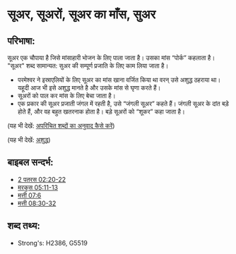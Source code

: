 # सूअर, सूअरों, सूअर का माँस, सुअर #

## परिभाषा: ##

सूअर एक चौपाया है जिसे मांसाहारी भोजन के लिए पाला जाता है। उसका मांस “पोर्क” कहलाता है। "सूअर" शब्द सामान्यत: सुअर की सम्पूर्ण प्रजाति के लिए काम लिया जाता है।

* परमेश्वर ने इस्राएलियों के लिए सूअर का मांस खाना वर्जित किया था वरन् उसे अशुद्ध ठहराया था। यहूदी आज भी इसे अशुद्ध मानते है और उसके मांस से घृणा करते हैं।
* सूअरों को पाल कर मांस के लिए बेचा जाता है।
* एक प्रकार की सूअर प्रजाती जंगल में रहती है, उसे “जंगली सूअर” कहते हैं। जंगली सूअर के दांत बड़े होते हैं, और वह बहुत खतरनाक होता है।
बड़े सूअरों को “शूकर” कहा जाता है।

(यह भी देखें: [अपरिचित शब्दों का अनुवाद कैसे करें](rc://en/ta/man/translate/translate-unknown))

(यह भी देखें: [अशुद्ध](../kt/unclean.md))

## बाइबल सन्दर्भ: ##

* [2 पतरस 02:20-22](rc://en/tn/help/2pe/02/20)
* [मरकुस 05:11-13](rc://en/tn/help/mrk/05/11)
* [मत्ती 07:6](rc://en/tn/help/mat/07/06)
* [मत्ती 08:30-32](rc://en/tn/help/mat/08/30)

## शब्द तथ्य: ##

* Strong's: H2386, G5519
